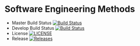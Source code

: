 # Software Engineering Methods

- Master Build Status [![Build Status](https://travis-ci.com/RobertDenny0610/sem.svg?branch=master)](https://travis-ci.com/RobertDenny0610/sem)
- Develop Build Status [![Build Status](https://travis-ci.com/RobertDenny0610/sem.svg?branch=develop)](https://travis-ci.com/RobertDenny0610/sem)
- License [![LICENSE](https://img.shields.io/github/license/RobertDenny0610/sem.svg?style=flat-square)](https://github.com/RobertDenny0610/sem/blob/master/LICENSE)
- Release [![Releases](https://img.shields.io/github/release/RobertDenny0610/sem/all.svg?style=flat-square)](https://github.com/RobertDenny0610/sem/releases)